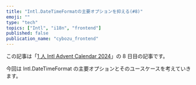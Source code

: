 ```yaml
---
title: "Intl.DateTimeFormatの主要オプションを抑える(#8)"
emoji: ""
type: "tech"
topics: ["Intl", "i18n", "frontend"]
published: false
publication_name: "cybozu_frontend"
---
```


この記事は「[1 人 Intl Advent Calendar 2024](https://adventar.org/calendars/10555)」の 8 日目の記事です。

今回は Intl.DateTimeFormat の主要オプションとそのユースケースを考えていきます。
